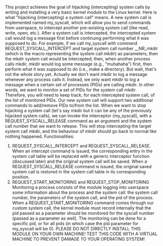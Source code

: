 This project achieves the goal of hijacking (intercepting) system calls by writing and installing a very basic kernel module to the Linux kernel. 
Here is what "hijacking (intercepting) a system call" means. A new system call is implemented named my_syscall, which will allow you to send commands from userspace, to intercept another pre-existing system call (like read, write, open, etc.). After a system call is intercepted, the intercepted system call would log a message first before continuing performing what it was supposed to do. 
For example, if we call my_syscall with command REQUEST_SYSCALL_INTERCEPT and target system call number __NR_mkdir (which is the macro representing the system call mkdir) as parameters, then the mkdir system call would be intercepted; then, when another process calls mkdir, mkdir would log some message (e.g., "muhahaha") first, then perform what it was supposed to do (i.e., make a directory). 
But wait, that's not the whole story yet. Actually we don't want mkdir to log a message whenever any process calls it. Instead, we only want mkdir to log a message when a certain set of processes (PIDs) are calling mkdir. In other words, we want to monitor a set of PIDs for the system call mkdir. Therefore, you will need to keep track, for each intercepted system call, of the list of monitored PIDs. Our new system call will support two additional commands to add/remove PIDs to/from the list. 
When we want to stop hijacking a system call (let's say mkdir but it can be any of the previously hijacked system calls), we can invoke the interceptor (my_syscall), with a REQUEST_SYSCALL_RELEASE command as an argument and the system call number that we want to release. This will stop intercepting the target system call mkdir, and the behaviour of mkdir should go back to normal like nothing happened. 
Functionalities:
1. REQUEST_SYSCALL_INTERCEPT and REQUEST_SYSCALL_RELEASE.
When an intercept command is issued, the corresponding entry in the system call table will be replaced with a generic interceptor function (discussed later) and the original system call will be saved. When a REQUEST_SYSCALL_RELEASE command is issued, the original saved system call is restored in the system call table in its corresponding position. 
2. REQUEST_START_MONITORING and REQUEST_STOP_MONITORING
Monitoring a process consists of the module logging into userspace some information about the process and the system call: the system call number, the parameters of the system call, and the pid of the process. 
When a REQUEST_START_MONITORING command comes through our custom system call, the kernel module must record internally that the pid passed as a parameter should be monitored for the syscall number (passed as a parameter as well). The monitoring can be done for a specific pid, or for all pids (in which case the pid parameter for my_syscall will be 0). 
PLEASE DO NOT DIRECTLY INSTALL THIS MODULE ON YOUR OWN MACHINE! TEST THIS CODE WITH A VIRTUAL MACHINE TO PREVENT DAMAGE TO YOUR OPERATING SYSTEM!

